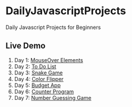 # DailyJavascriptProjects
Daily Javascript Projects for Beginners

## Live Demo
1. Day 1: [MouseOver Elements](https://raw.githack.com/pmging/DailyJavascriptProjects/main/MouseOverElements/index.html)
2. Day 2: [To Do List](https://raw.githack.com/pmging/DailyJavascriptProjects/main/ToDoList/index.html)
3. Day 3: [Snake Game](https://raw.githack.com/pmging/DailyJavascriptProjects/main/SnakeGame/index.html)
4. Day 4: [Color Flipper](https://raw.githack.com/pmging/DailyJavascriptProjects/main/ColorFlipper/index.html)
5. Day 5: [Budget App](https://raw.githack.com/pmging/DailyJavascriptProjects/main/BudgetApp/index.html)
6. Day 6: [Counter Program](https://raw.githack.com/pmging/DailyJavascriptProjects/main/CounterProgram/index.html)
7. Day 7: [Number Guessing Game](https://raw.githack.com/pmging/DailyJavascriptProjects/main/NumberGuessingGame/index.html)

